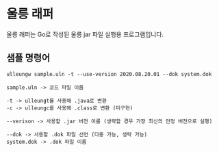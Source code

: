 # 울릉 래퍼
울릉 래퍼는 Go로 작성된 울릉 jar 파일 실행용 프로그램입니다.  
## 샘플 명령어
```
ulleungw sample.uln -t --use-version 2020.08.20.01 --dok system.dok

sample.uln -> 코드 파일 이름

-t -> ulleungt를 사용해 .java로 변환
-c -> ulleungc를 사용해 .class로 변환 (미구현)

--verison -> 사용할 .jar 버전 이름 (생략할 경우 가장 최신의 안정 버전으로 실행)

--dok -> 사용할 .dok 파일 선언 (다중 가능, 생략 가능)
system.dok -> .dok 파일 이름